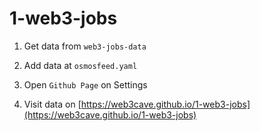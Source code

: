 # 1-web3-jobs


1. Get data from `web3-jobs-data`

2. Add data at `osmosfeed.yaml`

3. Open `Github Page` on Settings

4. Visit data on [https://web3cave.github.io/1-web3-jobs](https://web3cave.github.io/1-web3-jobs)




